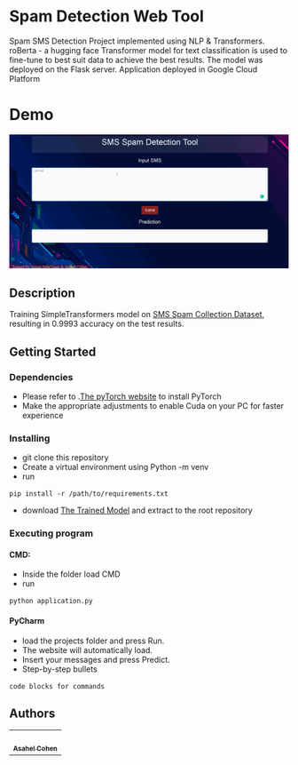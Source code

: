 # Spam Detection Web Tool

Spam SMS Detection Project implemented using NLP & Transformers. roBerta - a hugging face Transformer model for text classification is used to fine-tune to best suit data to achieve the best results. The model was deployed on the Flask server. Application deployed in Google Cloud Platform

# Demo

![Alt text](record.gif)

## Description

Training SimpleTransformers model on [SMS Spam Collection Dataset](https://www.kaggle.com/datasets/uciml/sms-spam-collection-dataset), resulting in 0.9993 accuracy on the test results. 

## Getting Started

### Dependencies

* Please refer to .[The pyTorch website](https://pytorch.org/get-started/locally/) to install PyTorch
* Make the appropriate adjustments to enable Cuda on your PC for faster experience 

### Installing

* git clone this repository
* Create a virtual environment using Python -m venv
* run 
```
pip install -r /path/to/requirements.txt
```
* download [The Trained Model](https://drive.google.com/file/d/1mI19Mb4IQC4ScndHirmGIKyn6EXI9Swu/view?usp=sharing) and extract to the root repository

### Executing program

#### CMD:
* Inside the folder load CMD
* run 
```
python application.py
```
#### PyCharm
* load the projects folder and press Run.
* The website will automatically load.
* Insert your messages and press Predict.
* Step-by-step bullets
```
code blocks for commands
```

## Authors

<!-- ALL-CONTRIBUTORS-LIST:START - Do not remove or modify this section -->
<!-- prettier-ignore-start -->
<!-- markdownlint-disable -->
<table>
  <tr>
    <td align="center"><a href="https://github.com/asahelcohen/"><img src="https://avatars.githubusercontent.com/u/73488196?v=4" width="100px;" alt=""/><br /><sub><b>Asahel Cohen</b></sub></a><br /> </td>
  </tr>
</table>
